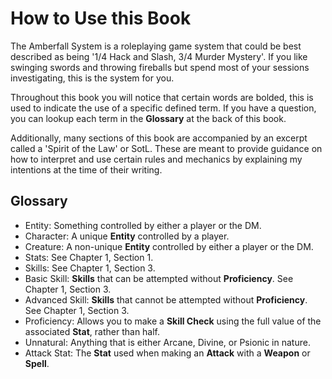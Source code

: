 # How to Use this Book

The Amberfall System is a roleplaying game system that could be best described as being '1/4 Hack and Slash, 3/4 Murder Mystery'. If you like swinging swords and throwing fireballs but spend most of your sessions investigating, this is the system for you.

Throughout this book you will notice that certain words are bolded, this is used to indicate the use of a specific defined term. If you have a question, you can lookup each term in the **Glossary** at the back of this book.

Additionally, many sections of this book are accompanied by an excerpt called a 'Spirit of the Law' or SotL. These are meant to provide guidance on how to interpret and use certain rules and mechanics by explaining my intentions at the time of their writing.

## Glossary

- Entity: Something controlled by either a player or the DM.
- Character: A unique **Entity** controlled by a player.
- Creature: A non-unique **Entity** controlled by either a player or the DM.
- Stats: See Chapter 1, Section 1.
- Skills: See Chapter 1, Section 3.
- Basic Skill: **Skills** that can be attempted without **Proficiency**. See Chapter 1, Section 3.
- Advanced Skill: **Skills** that cannot be attempted without **Proficiency**. See Chapter 1, Section 3.
- Proficiency: Allows you to make a **Skill Check** using the full value of the associated **Stat**, rather than half.
- Unnatural: Anything that is either Arcane, Divine, or Psionic in nature.
- Attack Stat: The **Stat** used when making an **Attack** with a **Weapon** or **Spell**.
